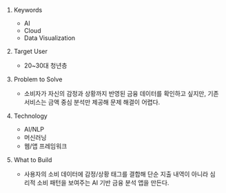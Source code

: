 1. Keywords
   - AI
   - Cloud
   - Data Visualization

2. Target User
   - 20~30대 청년층

3. Problem to Solve
   - 소비자가 자신의 감정과 상황까지 반영된 금융 데이터를 확인하고 싶지만, 기존 서비스는 금액 중심 분석만 제공해 문제 해결이 어렵다.

4. Technology
   - AI/NLP
   - 머신러닝
   - 웹/앱 프레임워크

5. What to Build
   - 사용자의 소비 데이터에 감정/상황 태그를 결합해 단순 지출 내역이 아니라 심리적 소비 패턴을 보여주는 AI 기반 금융 분석 앱을 만든다.

